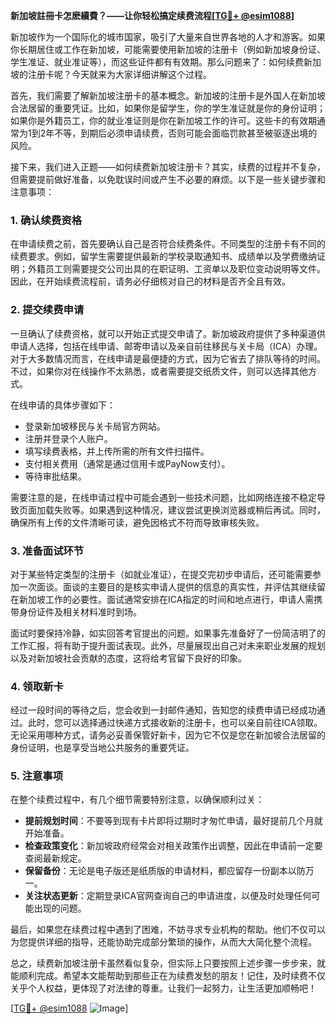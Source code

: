 **新加坡註冊卡怎麽續費？——让你轻松搞定续费流程[[TG💪+ @esim1088](https://t.me/s/esim1088)]**

新加坡作为一个国际化的城市国家，吸引了大量来自世界各地的人才和游客。如果你长期居住或工作在新加坡，可能需要使用新加坡的注册卡（例如新加坡身份证、学生准证、就业准证等），而这些证件都有有效期。那么问题来了：如何续费新加坡的注册卡呢？今天就来为大家详细讲解这个过程。

首先，我们需要了解新加坡注册卡的基本概念。新加坡的注册卡是外国人在新加坡合法居留的重要凭证。比如，如果你是留学生，你的学生准证就是你的身份证明；如果你是外籍员工，你的就业准证则是你在新加坡工作的许可。这些卡的有效期通常为1到2年不等，到期后必须申请续费，否则可能会面临罚款甚至被驱逐出境的风险。

接下来，我们进入正题——如何续费新加坡注册卡？其实，续费的过程并不复杂，但需要提前做好准备，以免耽误时间或产生不必要的麻烦。以下是一些关键步骤和注意事项：

### 1. 确认续费资格

在申请续费之前，首先要确认自己是否符合续费条件。不同类型的注册卡有不同的续费要求。例如，留学生需要提供最新的学校录取通知书、成绩单以及学费缴纳证明；外籍员工则需要提交公司出具的在职证明、工资单以及职位变动说明等文件。因此，在开始续费流程前，请务必仔细核对自己的材料是否齐全且有效。

### 2. 提交续费申请

一旦确认了续费资格，就可以开始正式提交申请了。新加坡政府提供了多种渠道供申请人选择，包括在线申请、邮寄申请以及亲自前往移民与关卡局（ICA）办理。对于大多数情况而言，在线申请是最便捷的方式，因为它省去了排队等待的时间。不过，如果你对在线操作不太熟悉，或者需要提交纸质文件，则可以选择其他方式。

在线申请的具体步骤如下：
- 登录新加坡移民与关卡局官方网站。
- 注册并登录个人账户。
- 填写续费表格，并上传所需的所有文件扫描件。
- 支付相关费用（通常是通过信用卡或PayNow支付）。
- 等待审批结果。

需要注意的是，在线申请过程中可能会遇到一些技术问题，比如网络连接不稳定导致页面加载失败等。如果遇到这种情况，建议尝试更换浏览器或稍后再试。同时，确保所有上传的文件清晰可读，避免因格式不符而导致审核失败。

### 3. 准备面试环节

对于某些特定类型的注册卡（如就业准证），在提交完初步申请后，还可能需要参加一次面谈。面谈的主要目的是核实申请人提供的信息的真实性，并评估其继续留在新加坡工作的必要性。面试通常安排在ICA指定的时间和地点进行，申请人需携带身份证件及相关材料准时到场。

面试时要保持冷静，如实回答考官提出的问题。如果事先准备好了一份简洁明了的工作汇报，将有助于提升面试表现。此外，尽量展现出自己对未来职业发展的规划以及对新加坡社会贡献的态度，这将给考官留下良好的印象。

### 4. 领取新卡

经过一段时间的等待之后，您会收到一封邮件通知，告知您的续费申请已经成功通过。此时，您可以选择通过快递方式接收新的注册卡，也可以亲自前往ICA领取。无论采用哪种方式，请务必妥善保管好新卡，因为它不仅是您在新加坡合法居留的身份证明，也是享受当地公共服务的重要凭证。

### 5. 注意事项

在整个续费过程中，有几个细节需要特别注意，以确保顺利过关：
- **提前规划时间**：不要等到现有卡片即将过期时才匆忙申请，最好提前几个月就开始准备。
- **检查政策变化**：新加坡政府经常会对相关政策作出调整，因此在申请前一定要查阅最新规定。
- **保留备份**：无论是电子版还是纸质版的申请材料，都应留存一份副本以防万一。
- **关注状态更新**：定期登录ICA官网查询自己的申请进度，以便及时处理任何可能出现的问题。

最后，如果您在续费过程中遇到了困难，不妨寻求专业机构的帮助。他们不仅可以为您提供详细的指导，还能协助完成部分繁琐的操作，从而大大简化整个流程。

总之，续费新加坡注册卡虽然看似复杂，但实际上只要按照上述步骤一步步来，就能顺利完成。希望本文能帮助到那些正在为续费发愁的朋友！记住，及时续费不仅关乎个人权益，更体现了对法律的尊重。让我们一起努力，让生活更加顺畅吧！

[[TG💪+ @esim1088](https://t.me/s/esim1088) ![Image](https://i.postimg.cc/4NQfJmqS/Snipaste-2025-05-13-00-14-12.png)]